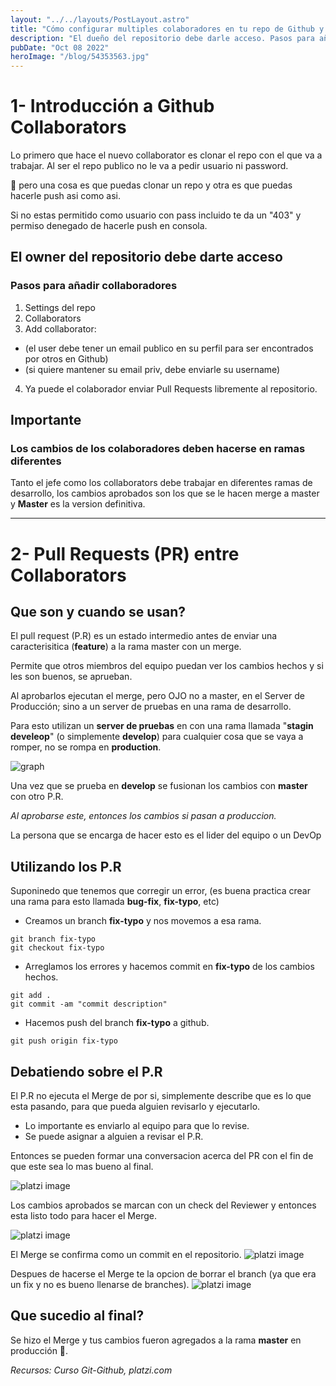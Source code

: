 ```yaml
---
layout: "../../layouts/PostLayout.astro"
title: "Cómo configurar multiples colaboradores en tu repo de Github y trabajar en equipo"
description: "El dueño del repositorio debe darle acceso. Pasos para añadir collaboradores:"
pubDate: "Oct 08 2022"
heroImage: "/blog/54353563.jpg"
---
```


# 1- Introducción a Github Collaborators
Lo primero que hace el nuevo collaborator es clonar el repo con el que va a trabajar. Al ser el repo  publico no le va a pedir usuario ni password.

👀 pero una cosa es que puedas clonar un repo y otra es que puedas hacerle push asi como asi.

Si no estas permitido como usuario con pass incluido te da un "403" y permiso denegado de hacerle push en consola.

## El owner del repositorio debe darte acceso

### Pasos para añadir collaboradores

1. Settings del repo
2. Collaborators
3. Add collaborator:

 - (el user debe tener un email publico en su perfil para ser encontrados por otros en Github)
 - (si quiere mantener su email priv, debe enviarle su username)

4. Ya puede el colaborador enviar Pull Requests libremente al repositorio.

## Importante

### Los cambios de los colaboradores deben hacerse en ramas diferentes

Tanto el jefe como los collaborators debe trabajar en diferentes ramas de desarrollo, los cambios aprobados son los que se le hacen merge a master y **Master** es la version definitiva.

---

# 2- Pull Requests (PR) entre Collaborators

## Que son y cuando se usan?

El pull request (P.R) es un estado intermedio antes de enviar una caracterisitica (**feature**) a la rama master con un merge.

Permite que otros miembros del equipo puedan ver los cambios hechos y si les son buenos, se aprueban.

Al aprobarlos ejecutan el merge, pero OJO no a master, en el Server de Producción; sino a un server de pruebas en una rama de desarrollo.

Para esto utilizan un **server de pruebas** en con una rama llamada "**stagin develeop**" (o simplemente **develop**) para cualquier cosa que se vaya a romper, no se rompa en **production**.

![graph](/blog/20210928115051.png "Graph")

Una vez que se prueba en **develop** se fusionan los cambios con **master** con otro P.R.

*Al aprobarse este, entonces los cambios si pasan a produccion.*

La persona que se encarga de hacer esto es el lider del equipo o un DevOp

## Utilizando los P.R

Suponinedo que tenemos que corregir un error, (es buena practica crear una rama para esto llamada **bug-fix**, **fix-typo**, etc)

- Creamos un branch **fix-typo** y nos movemos a esa rama.

```shell
git branch fix-typo
git checkout fix-typo
```

- Arreglamos los errores y hacemos commit en **fix-typo** de los cambios hechos.

```shell
git add .
git commit -am "commit description"
```

- Hacemos push del branch **fix-typo** a github.

```shell
git push origin fix-typo
```

## Debatiendo sobre el P.R

El P.R no ejecuta el Merge de por si, simplemente describe que es lo que esta pasando, para que pueda alguien revisarlo  y ejecutarlo.

- Lo importante es enviarlo al equipo para que lo revise.
- Se puede asignar a alguien a revisar el P.R.

Entonces se pueden formar una conversacion acerca del PR con el fin de que este sea lo mas bueno al final.

![platzi image](/blog/20210928180707.png " ")

Los cambios aprobados se marcan con un check del Reviewer y entonces esta listo todo para hacer el Merge.

![platzi image](/blog/20210928181317.png " ")

El Merge se confirma como un commit en el repositorio.
![platzi image](/blog/20210928181408.png " ")

Despues de hacerse el Merge te la opcion de borrar el branch (ya que era un fix y no es bueno llenarse de branches).
![platzi image](/blog/20210928181500.png " ")

## Que sucedio al final?

Se hizo el Merge y tus cambios fueron agregados a la rama **master**  en producción 🙌.

*Recursos: Curso Git-Github, platzi.com*